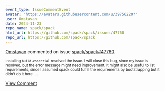 ```yaml
---
event_type: IssueCommentEvent
avatar: "https://avatars.githubusercontent.com/u/39756220?"
user: Omstavan
date: 2024-11-23
repo_name: spack/spack
html_url: https://github.com/spack/spack/issues/47760
repo_url: https://github.com/spack/spack
---
```


<a href='https://github.com/Omstavan' target='_blank'>Omstavan</a> commented on issue <a href='https://github.com/spack/spack/issues/47760' target='_blank'>spack/spack#47760</a>.

<small>Installing `build-essential` resolved the issue. I will close this bug, since my issue is resolved, but the error message might need improvement. It might also be useful to list requirements, since I assumed spack could fulfill the requirements by bootstrapping but it didn't do it here....</small>

<a href='https://github.com/spack/spack/issues/47760' target='_blank'>View Comment</a>
